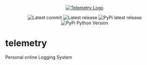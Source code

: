 <p align=center>
    <a href="https://imgbb.com/"><img src="https://i.ibb.co/vqsBjJ5/0-A7-B41-C4-ED50-4701-83-C8-3-ACC1-B4-CD19-D.png" alt="Telemetry Logo" border="0"></a>
</p>
<p align=center>
    <img src="https://badgen.net/github/last-commit/berrysauce/telemetry" alt="Latest commit">
    <img src="https://badgen.net/github/release/berrysauce/telemetry" alt="Latest release">
    <img src="https://badgen.net/pypi/v/air-telemetry" alt="PyPi latest release">
    <img src="https://badgen.net/pypi/python/air-telemetry" alt="PyPi Python Version">
</p>

# telemetry
Personal online Logging System
